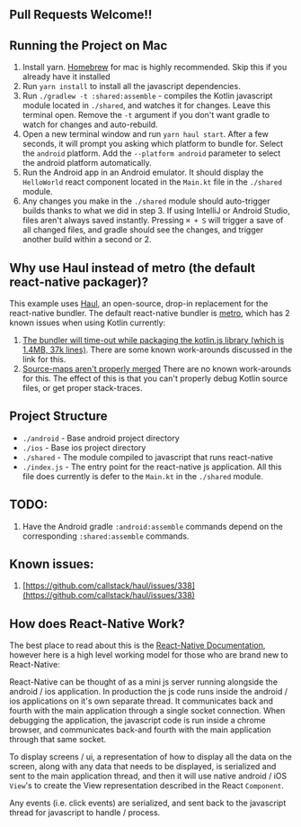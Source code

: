 ## Pull Requests Welcome!!

## Running the Project on Mac
1. Install yarn. [Homebrew](https://brew.sh/) for mac is highly recommended. Skip this if you already have it installed
2. Run `yarn install` to install all the javascript dependencies.
3. Run `./gradlew -t :shared:assemble` - compiles the Kotlin javascript module located in `./shared`, and watches it for changes. Leave this terminal open. Remove the `-t` argument if you don't want gradle to watch for changes and auto-rebuild.
4. Open a new terminal window and run `yarn haul start`. After a few seconds, it will prompt you asking which platform to bundle for. Select the `android` platform. Add the `--platform android` parameter to select the android platform automatically.
5. Run the Android app in an Android emulator. It should display the `HelloWorld` react component located in the `Main.kt` file in the `./shared` module.
6. Any changes you make in the `./shared` module should auto-trigger builds thanks to what we did in step 3. If using IntelliJ or Android Studio, files aren't always saved instantly. Pressing `⌘ + S` will trigger a save of all changed files, and gradle should see the changes, and trigger another build within a second or 2. 


## Why use Haul instead of metro (the default react-native packager)?
This example uses [Haul](https://github.com/callstack/haul), an open-source, drop-in replacement for the react-native bundler. The default react-native bundler is [metro](https://github.com/facebook/metro), which has 2 known issues when using Kotlin currently:
1. [The bundler will time-out while packaging the kotlin.js library (which is 1.4MB, 37k lines)](https://github.com/facebook/metro/issues/123). There are some known work-arounds discussed in the link for this.
2. [Source-maps aren't properly merged](https://github.com/facebook/metro/issues/104) There are no known work-arounds for this. The effect of this is that you can't properly debug Kotlin source files, or get proper stack-traces. 


## Project Structure
* `./android` - Base android project directory
* `./ios` - Base ios project directory
* `./shared` - The module compiled to javascript that runs react-native
* `./index.js` - The entry point for the react-native js application. All this file does currently is defer to the `Main.kt` in the `./shared` module.


## TODO:
1. Have the Android gradle `:android:assemble` commands depend on the corresponding `:shared:assemble` commands.


## Known issues:
1. [https://github.com/callstack/haul/issues/338](https://github.com/callstack/haul/issues/338)

## How does React-Native Work?
The best place to read about this is the [React-Native Documentation](https://facebook.github.io/react-native/docs/getting-started.html), however here is a high level working model for those who are brand new to React-Native:

React-Native can be thought of as a mini js server running alongside the android / ios application. In production the js code runs inside the android / ios applications on it's own separate thread. It communicates back and fourth with the main application through a single socket connection. When debugging the application, the javascript code is run inside a chrome browser, and communicates back-and fourth with the main application through that same socket.

To display screens / ui, a representation of how to display all the data on the screen, along with any data that needs to be displayed, is serialized and sent to the main application thread, and then it will use native android / iOS `View`'s to create the View representation described in the React `Component`.

Any events (i.e. click events) are serialized, and sent back to the javascript thread for javascript to handle / process.
